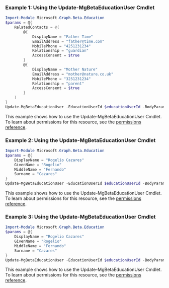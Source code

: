 ### Example 1: Using the Update-MgBetaEducationUser Cmdlet
```powershell
Import-Module Microsoft.Graph.Beta.Education
$params = @{
	RelatedContacts = @(
		@{
			DisplayName = "Father Time"
			EmailAddress = "father@time.com"
			MobilePhone = "4251231234"
			Relationship = "guardian"
			AccessConsent = $true
		}
		@{
			DisplayName = "Mother Nature"
			EmailAddress = "mother@nature.co.uk"
			MobilePhone = "3251231234"
			Relationship = "parent"
			AccessConsent = $true
		}
	)
}
Update-MgBetaEducationUser -EducationUserId $educationUserId -BodyParameter $params
```
This example shows how to use the Update-MgBetaEducationUser Cmdlet.
To learn about permissions for this resource, see the [permissions reference](/graph/permissions-reference).
### Example 2: Using the Update-MgBetaEducationUser Cmdlet
```powershell
Import-Module Microsoft.Graph.Beta.Education
$params = @{
	DisplayName = "Rogelio Cazares"
	GivenName = "Rogelio"
	MiddleName = "Fernando"
	Surname = "Cazares"
}
Update-MgBetaEducationUser -EducationUserId $educationUserId -BodyParameter $params
```
This example shows how to use the Update-MgBetaEducationUser Cmdlet.
To learn about permissions for this resource, see the [permissions reference](/graph/permissions-reference).
### Example 3: Using the Update-MgBetaEducationUser Cmdlet
```powershell
Import-Module Microsoft.Graph.Beta.Education
$params = @{
	DisplayName = "Rogelio Cazares"
	GivenName = "Rogelio"
	MiddleName = "Fernando"
	Surname = "Cazares"
}
Update-MgBetaEducationUser -EducationUserId $educationUserId -BodyParameter $params
```
This example shows how to use the Update-MgBetaEducationUser Cmdlet.
To learn about permissions for this resource, see the [permissions reference](/graph/permissions-reference).
